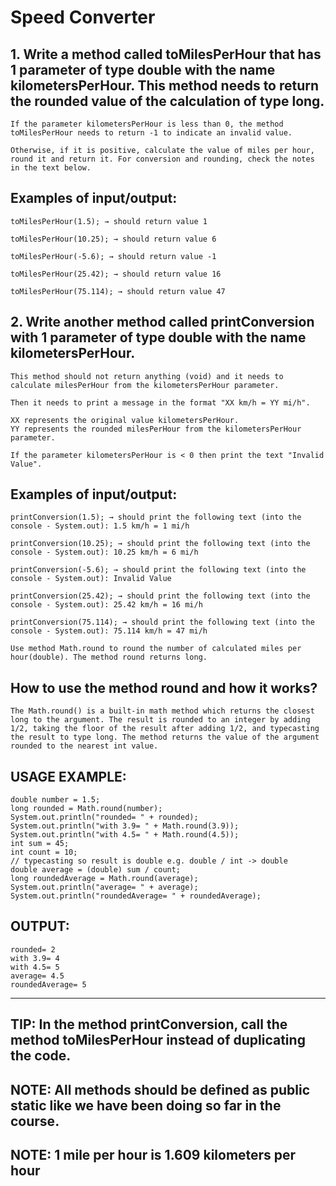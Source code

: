 # Speed Converter

## 1. Write a method called toMilesPerHour that has 1 parameter of type double with the name kilometersPerHour. This method needs to return the rounded value of the calculation of type long.

    If the parameter kilometersPerHour is less than 0, the method toMilesPerHour needs to return -1 to indicate an invalid value.

    Otherwise, if it is positive, calculate the value of miles per hour, round it and return it. For conversion and rounding, check the notes in the text below.

## Examples of input/output:

    toMilesPerHour(1.5); → should return value 1

    toMilesPerHour(10.25); → should return value 6

    toMilesPerHour(-5.6); → should return value -1

    toMilesPerHour(25.42); → should return value 16

    toMilesPerHour(75.114); → should return value 47

## 2. Write another method called printConversion with 1 parameter of type double with the name kilometersPerHour.

    This method should not return anything (void) and it needs to calculate milesPerHour from the kilometersPerHour parameter.

    Then it needs to print a message in the format "XX km/h = YY mi/h".

    XX represents the original value kilometersPerHour.
    YY represents the rounded milesPerHour from the kilometersPerHour parameter.

    If the parameter kilometersPerHour is < 0 then print the text "Invalid Value".

## Examples of input/output:

    printConversion(1.5); → should print the following text (into the console - System.out): 1.5 km/h = 1 mi/h

    printConversion(10.25); → should print the following text (into the console - System.out): 10.25 km/h = 6 mi/h

    printConversion(-5.6); → should print the following text (into the console - System.out): Invalid Value

    printConversion(25.42); → should print the following text (into the console - System.out): 25.42 km/h = 16 mi/h

    printConversion(75.114); → should print the following text (into the console - System.out): 75.114 km/h = 47 mi/h

    Use method Math.round to round the number of calculated miles per hour(double). The method round returns long.

## How to use the method round and how it works?

    The Math.round() is a built-in math method which returns the closest long to the argument. The result is rounded to an integer by adding 1/2, taking the floor of the result after adding 1/2, and typecasting the result to type long. The method returns the value of the argument rounded to the nearest int value.

## USAGE EXAMPLE:

    double number = 1.5;
    long rounded = Math.round(number);
    System.out.println("rounded= " + rounded);
    System.out.println("with 3.9= " + Math.round(3.9));
    System.out.println("with 4.5= " + Math.round(4.5));
    int sum = 45;
    int count = 10;
    // typecasting so result is double e.g. double / int -> double
    double average = (double) sum / count;
    long roundedAverage = Math.round(average);
    System.out.println("average= " + average);
    System.out.println("roundedAverage= " + roundedAverage);

## OUTPUT:

    rounded= 2
    with 3.9= 4
    with 4.5= 5
    average= 4.5
    roundedAverage= 5

---

## TIP: In the method printConversion, call the method toMilesPerHour instead of duplicating the code.

## NOTE: All methods should be defined as public static like we have been doing so far in the course.

## NOTE: 1 mile per hour is 1.609 kilometers per hour
